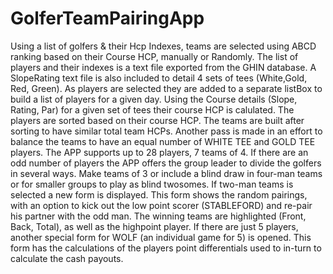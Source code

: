 # GolferTeamPairingApp
Using a list of golfers & their Hcp Indexes, teams are selected using ABCD ranking based on their Course HCP, manually or Randomly.
The list of players and their indexes is a text file exported from the GHIN database.
A SlopeRating text file is also included to detail 4 sets of tees (White,Gold, Red, Green).
As players are selected they are added to a separate listBox to build a list of players for a given day.
Using the Course details (Slope, Rating, Par) for a given set of tees their course HCP is calulated.
The players are sorted based on their course HCP.
The teams are built after sorting to have similar total team HCPs.
Another pass is made in an effort to balance the teams to have an equal number of WHITE TEE and GOLD TEE players.
The APP supports up to 28 players, 7 teams of 4.
If there are an odd number of players the APP offers the group leader to divide the golfers in several ways.
Make teams of 3 or include a blind draw in four-man teams or for smaller groups to play as blind twosomes.
If two-man teams is selected a new form is displayed. 
This form shows the random pairings, with an option to kick out the low point scorer (STABLEFORD) and re-pair his partner with the odd man.
The winning teams are highlighted (Front, Back, Total), as well as the highpoint player.
If there are just 5 players, another special form for WOLF (an individual game for 5) is opened. 
This form has the calculations of the players point differentials used to in-turn to calculate the cash payouts.
